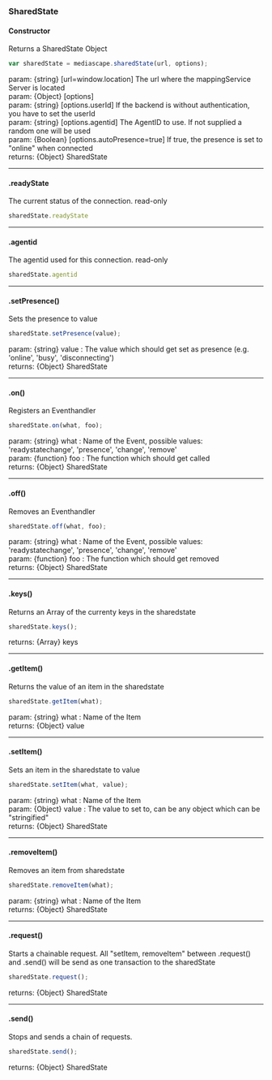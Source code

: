 ### SharedState
#### Constructor
Returns a SharedState Object
```js
var sharedState = mediascape.sharedState(url, options);
```
param: {string} [url=window.location] The url where the mappingService Server is located  
param: {Object} [options]  
param: {string} [options.userId] If the backend is without authentication, you have to set the userId  
param: {string} [options.agentid] The AgentID to use. If not supplied a random one will be used  
param: {Boolean} [options.autoPresence=true] If true, the presence is set to "online" when connected  
returns: {Object} SharedState  

---
#### .readyState
The current status of the connection. read-only
```js
sharedState.readyState
```
---
#### .agentid
The agentid used for this connection. read-only
```js
sharedState.agentid
```
---
#### .setPresence()
Sets the presence to value
```js
sharedState.setPresence(value);
```
param: {string} value : The value which should get set as presence (e.g. 'online', 'busy', 'disconnecting')  
returns: {Object} SharedState 

---
#### .on()
Registers an Eventhandler
```js
sharedState.on(what, foo);
```
param: {string} what : Name of the Event, possible values: 'readystatechange', 'presence', 'change', 'remove'  
param: {function} foo : The function which should get called  
returns: {Object} SharedState

---
#### .off()
Removes an Eventhandler
```js
sharedState.off(what, foo);
```
param: {string} what : Name of the Event, possible values: 'readystatechange', 'presence', 'change', 'remove'  
param: {function} foo : The function which should get removed   
returns: {Object} SharedState

---
#### .keys()
Returns an Array of the currenty keys in the sharedstate
```js
sharedState.keys();
```
returns: {Array} keys

---
#### .getItem()
Returns the value of an item in the sharedstate  
```js
sharedState.getItem(what);
```
param: {string} what : Name of the Item  
returns: {Object} value 

---
#### .setItem()
Sets an item in the sharedstate to value
```js
sharedState.setItem(what, value);
```
param: {string} what : Name of the Item  
param: {Object} value : The value to set to, can be any object which can be "stringified"  
returns: {Object} SharedState 

---
#### .removeItem()
Removes an item from sharedstate
```js
sharedState.removeItem(what);
```
param: {string} what : Name of the Item  
returns: {Object} SharedState

---
#### .request()
Starts a chainable request. All "setItem, removeItem" between .request() and .send() will be send as one transaction to the sharedState
```js
sharedState.request();
```
returns: {Object} SharedState

---
#### .send()
Stops and sends a chain of requests.
```js
sharedState.send();
```
returns: {Object} SharedState